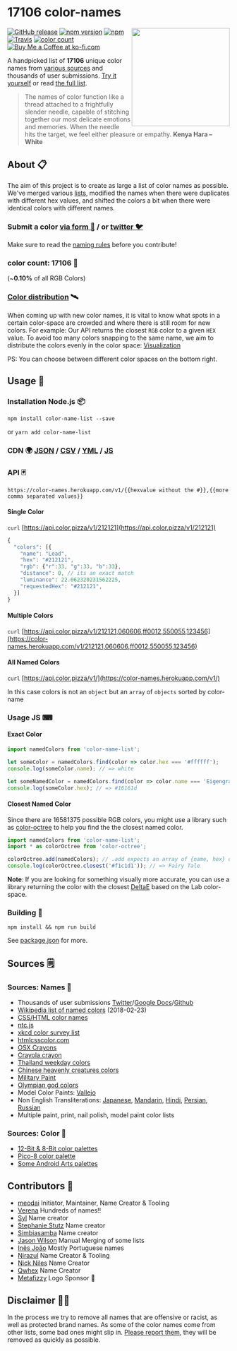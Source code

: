 # __17106__ color-names

<img align="right" height="222" width="222" src="https://meodai.github.io/color-names/logo/cockatoo-fill.svg">

[![GitHub release](https://img.shields.io/github/release/meodai/color-names.svg)](https://github.com/meodai/color-names/)
[![npm version](https://img.shields.io/npm/v/color-name-list.svg)](https://www.npmjs.com/package/color-name-list)
[![npm](https://img.shields.io/npm/dt/color-name-list.svg)](https://www.npmjs.com/package/color-name-list)
[![Travis](https://img.shields.io/travis/meodai/color-names.svg)](https://travis-ci.org/meodai/color-names)
[![color count](https://img.shields.io/badge/17106-colors-orange.svg)](https://github.com/meodai/color-names/blob/master/src/colornames.csv)
[![Buy Me a Coffee at ko-fi.com](https://img.shields.io/badge/-Buy%20us%20a%20Coffee-orange.svg?colorB=593C1F&colorA=4e798d&logo=data%3Aimage%2Fpng%3Bbase64%2CiVBORw0KGgoAAAANSUhEUgAAAA4AAAAOCAYAAAAfSC3RAAAAVUlEQVR4AWNQtnJTQcZ%2Blb2fsWF0dQzYNRHWzIBdE2EDGGCaSNYI47x69fY%2FMRimnmiNyGqwavyflo6MaawRTTP1%2FIiM4dFBQBPl8UggyRHWSHYiBwCwA90T1NTlAQAAAABJRU5ErkJggg%3D%3D%0D%0A&logoWidth=14)](https://ko-fi.com/A530429S)

A handpicked list of __17106__ unique color names from [various sources](#sources-) and thousands of user submissions. [Try it yourself](http://codepen.io/meodai/full/mEvZRx/) or read [the full list](https://codepen.io/meodai/full/VMpNdQ/).

> The names of color function like a thread attached to a frightfully slender needle, capable of stitching together our most delicate emotions and memories. When the needle hits the target, we feel either pleasure or empathy. **Kenya Hara – White**

## About 📋
The aim of this project is to create as large a list of color names as possible. We've merged various [lists](#sources-), modified the names when there were duplicates with different hex values, and shifted the colors a bit when there were identical colors with different names.

### Submit a color [via form 🌈](https://docs.google.com/forms/d/e/1FAIpQLSfbS5D6owA4dQupJJ-6qhRzuxkjX9r2AliPMg-VR2V3NpGkQg/viewform) / or [twitter 🐦](https://codepen.io/meodai/full/ZXQzLb/)
Make sure to read the [naming rules](CONTRIBUTING.md) before you contribute!

### color count: __17106__ 🎉
(~__0.10%__ of all RGB Colors)

### [Color distribution](https://codepen.io/meodai/full/zdgXJj/) 🛰
When coming up with new color names, it is vital to know what spots in a certain color-space are crowded and where there is still room for new colors. For example: Our API returns the closest `RGB` color to a given `HEX` value. To avoid too many colors snapping to the same name, we aim to distribute the colors evenly in the color space: [Visualization](https://codepen.io/meodai/full/zdgXJj/)

PS: You can choose between different color spaces on the bottom right.

## Usage 📖
### Installation Node.js 📦
```shell
npm install color-name-list --save
```
or `yarn add color-name-list`

### CDN 🌍 [JSON](https://unpkg.com/color-name-list/dist/colornames.json) / [CSV](https://unpkg.com/color-name-list/dist/colornames.csv) / [YML](https://unpkg.com/color-name-list/dist/colornames.yaml) / [JS](https://unpkg.com/color-name-list/dist/colornames.umd.js)

### API 🃏
```url
https://color-names.herokuapp.com/v1/{{hexvalue without the #}},{{more comma separated values}}
```
#### Single Color
`curl` [https://api.color.pizza/v1/212121](https://api.color.pizza/v1/212121)

```javascript
{
  "colors": [{
    "name": "Lead",
    "hex": "#212121",
    "rgb": {"r":33, "g":33, "b":33},
    "distance": 0, // its an exact match
    "luminance": 22.062320231562225,
    "requestedHex": "#212121",
  }]
}
```
#### Multiple Colors
`curl` [https://api.color.pizza/v1/212121,060606,ff0012,550055,123456](https://color-names.herokuapp.com/v1/212121,060606,ff0012,550055,123456)

#### All Named Colors
`curl` [https://api.color.pizza/v1/](https://color-names.herokuapp.com/v1/)

In this case colors is not an `object` but an `array` of `objects` sorted by color-name

### Usage JS ⌨
#### Exact Color
```javascript
import namedColors from 'color-name-list';

let someColor = namedColors.find(color => color.hex === '#ffffff');
console.log(someColor.name); // => white

let someNamedColor = namedColors.find(color => color.name === 'Eigengrau')
console.log(someColor.hex); // => #16161d
```

#### Closest Named Color
Since there are 16581375 possible RGB colors, you might use a library such as [color-octree](https://github.com/caub/color-octree) to help you find the the closest named color.

```js
import namedColors from 'color-name-list';
import * as colorOctree from 'color-octree';

colorOctree.add(namedColors); // .add expects an array of {name, hex} objects, like color-name-list provides
console.log(colorOctree.closest('#f1c1d1')); // => Fairy Tale
```

**Note**: If you are looking for something visually more accurate, you
can use a library returning the color with the closest [DeltaE](https://github.com/zschuessler/DeltaE)
based on the Lab color-space.

### Building 🔨
```shell
npm install && npm run build
```

See [package.json](package.json#L6) for more.

## Sources 🗒
### Sources: Names 📇
- Thousands of user submissions [Twitter](https://codepen.io/meodai/full/ZXQzLb/)/[Google Docs](https://docs.google.com/forms/d/e/1FAIpQLSfbS5D6owA4dQupJJ-6qhRzuxkjX9r2AliPMg-VR2V3NpGkQg/viewform)/[Github](#contributors-)
- [Wikipedia list of named colors](https://en.wikipedia.org/wiki/List_of_colors:_A%E2%80%93F) (2018-02-23)
- [CSS/HTML color names](https://developer.mozilla.org/en/docs/Web/CSS/color_value)
- [ntc.js](http://chir.ag/projects/ntc/)
- [xkcd color survey list](https://blog.xkcd.com/2010/05/03/color-survey-results/)
- [htmlcsscolor.com](http://www.htmlcsscolor.com/color-names-rgb-values/A)
- [OSX Crayons](http://www.randomactsofsentience.com/2013/06/os-x-crayon-color-hex-table.html)
- [Crayola crayon](https://en.wikipedia.org/wiki/List_of_Crayola_crayon_colors)
- [Thailand weekday colors](https://en.wikipedia.org/wiki/Colors_of_the_day_in_Thailand)
- [Chinese heavenly creatures colors](https://en.wikipedia.org/wiki/Color_in_Chinese_culture)
- [Military Paint](http://paintref.com/cgi-bin/colorcodedisplay.cgi?manuf=Military)
- [Olympian god colors](http://www.hellenicgods.org/colors-associated-with-the-olympian-gods)
- Model Color Paints: [Vallejo](http://www.danbecker.info/minis/miniother/PaintCharts/VallejoModelColor.html)
- Non English Transliterations: [Japanese](https://en.wikipedia.org/wiki/Traditional_colors_of_Japan), [Mandarin](http://www.fluentu.com/blog/chinese/2016/07/25/chinese-colors/), [Hindi](https://en.wikibooks.org/wiki/Hindi/Colors), [Persian](https://en.wikibooks.org/wiki/Persian/Phrasebook/Colors), [Russian](//github.com/AleksejDix)
- Multiple paint, print, nail polish, model paint color lists

### Sources: Color 🎨
- [12-Bit & 8-Bit color palettes](https://en.wikipedia.org/wiki/List_of_color_palettes)
- [Pico-8 color palette](https://www.lexaloffle.com/bbs/?tid=2101)
- [Some Android Arts palettes](http://androidarts.com/palette/)

## Contributors 🦑
- [meodai](//github.com/meodai) Initiator, Maintainer, Name Creator & Tooling
- [Verena](//github.com/yxklyx/) Hundreds of names!!
- [Syl](https://twitter.com/Gypsy_Syl) Name creator
- [Stephanie Stutz](https://www.behance.net/stephaniestutzart) Name creator
- [Simbiasamba](https://www.instagram.com/simbisamba/) Name creator
- [Jason Wilson](//github.com/SgiobairOg) Manual Merging of some lists
- [Inês João](https://www.inesjoao.me/) Mostly Portuguese names
- [Nirazul](//github.com/Nirazul) Name Creator & Tooling
- [Nick Niles](http://nickniles.com/) Name Creator
- [Qwhex](https://github.com/qwhex) Name Creator
- [Metafizzy](https://metafizzy.co/) Logo Sponsor 💖

## Disclaimer 👮🏾‍
In the process we try to remove all names that are offensive or racist, as well as protected brand names.
As some of the color names come from other lists, some bad ones might slip in. [Please report them](https://github.com/meodai/color-names/issues), they will be removed as quickly as possible.
